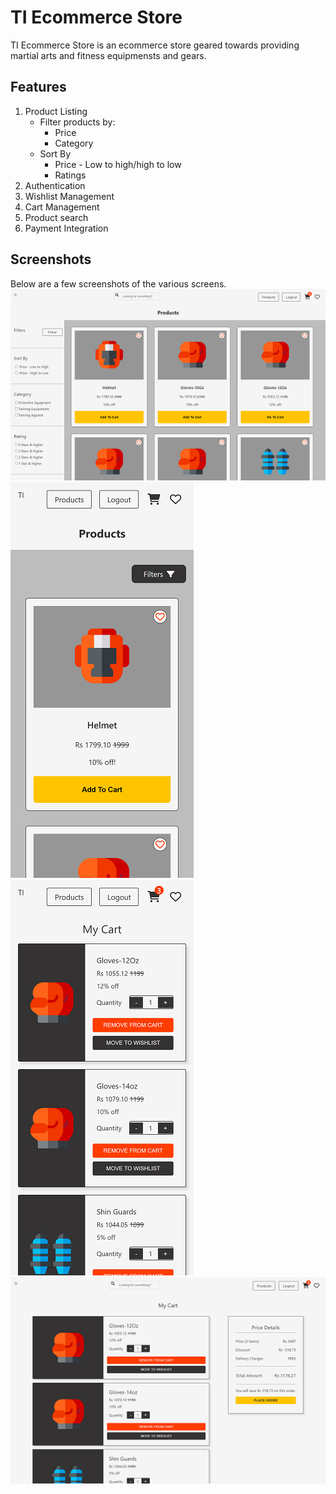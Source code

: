 # TI Ecommerce Store

TI Ecommerce Store is an ecommerce store geared towards providing martial arts and fitness equipmensts and gears.

## Features
1. Product Listing
    - Filter products by:
        - Price
        - Category
    - Sort By
        - Price - Low to high/high to low
        - Ratings
2. Authentication
3. Wishlist Management
4. Cart Management
5. Product search
6. Payment Integration

## Screenshots
Below are a few screenshots of the various screens.  
![products](https://raw.githubusercontent.com/tanveertkd/ti-ecom-shop/documentation/README/1.prod.png)  
![products-res](https://raw.githubusercontent.com/tanveertkd/ti-ecom-shop/documentation/README/1.prod-res.png)  
![cart](https://raw.githubusercontent.com/tanveertkd/ti-ecom-shop/documentation/README/2.cart.png)  
![cart-res](https://raw.githubusercontent.com/tanveertkd/ti-ecom-shop/documentation/README/2.cart-res.png)  
